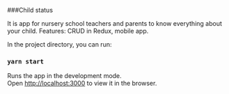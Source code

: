 ###Child status

It is app for nursery school teachers and parents to know everything about your child.
Features: CRUD in Redux, mobile app. 


In the project directory, you can run:

### `yarn start`

Runs the app in the development mode.<br />
Open [http://localhost:3000](http://localhost:3000) to view it in the browser.
